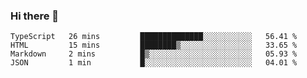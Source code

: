 ### Hi there 👋

<!--
**akosbalasko/akosbalasko** is a ✨ _special_ ✨ repository because its `README.md` (this file) appears on your GitHub profile.

Here are some ideas to get you started:

- 🔭 I’m currently working on ...
- 🌱 I’m currently learning ...
- 👯 I’m looking to collaborate on ...
- 🤔 I’m looking for help with ...
- 💬 Ask me about ...
- 📫 How to reach me: ...
- 😄 Pronouns: ...
- ⚡ Fun fact: ...
-->
<!--START_SECTION:waka-->
```text
TypeScript   26 mins         ██████████████░░░░░░░░░░░   56.41 % 
HTML         15 mins         ████████▒░░░░░░░░░░░░░░░░   33.65 % 
Markdown     2 mins          █▒░░░░░░░░░░░░░░░░░░░░░░░   05.93 % 
JSON         1 min           █░░░░░░░░░░░░░░░░░░░░░░░░   04.01 % 
```
<!--END_SECTION:waka-->
